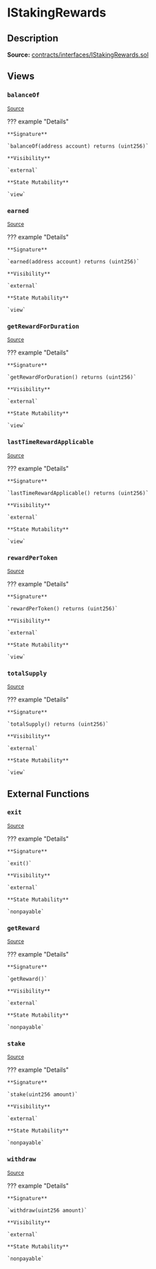 # IStakingRewards

## Description

**Source:** [contracts/interfaces/IStakingRewards.sol](https://github.com/Synthetixio/synthetix/tree/v2.35.2/contracts/interfaces/IStakingRewards.sol)

## Views

### `balanceOf`

<sub>[Source](https://github.com/Synthetixio/synthetix/tree/v2.35.2/contracts/interfaces/IStakingRewards.sol#L17)</sub>

??? example "Details"

    **Signature**

    `balanceOf(address account) returns (uint256)`

    **Visibility**

    `external`

    **State Mutability**

    `view`

### `earned`

<sub>[Source](https://github.com/Synthetixio/synthetix/tree/v2.35.2/contracts/interfaces/IStakingRewards.sol#L11)</sub>

??? example "Details"

    **Signature**

    `earned(address account) returns (uint256)`

    **Visibility**

    `external`

    **State Mutability**

    `view`

### `getRewardForDuration`

<sub>[Source](https://github.com/Synthetixio/synthetix/tree/v2.35.2/contracts/interfaces/IStakingRewards.sol#L13)</sub>

??? example "Details"

    **Signature**

    `getRewardForDuration() returns (uint256)`

    **Visibility**

    `external`

    **State Mutability**

    `view`

### `lastTimeRewardApplicable`

<sub>[Source](https://github.com/Synthetixio/synthetix/tree/v2.35.2/contracts/interfaces/IStakingRewards.sol#L7)</sub>

??? example "Details"

    **Signature**

    `lastTimeRewardApplicable() returns (uint256)`

    **Visibility**

    `external`

    **State Mutability**

    `view`

### `rewardPerToken`

<sub>[Source](https://github.com/Synthetixio/synthetix/tree/v2.35.2/contracts/interfaces/IStakingRewards.sol#L9)</sub>

??? example "Details"

    **Signature**

    `rewardPerToken() returns (uint256)`

    **Visibility**

    `external`

    **State Mutability**

    `view`

### `totalSupply`

<sub>[Source](https://github.com/Synthetixio/synthetix/tree/v2.35.2/contracts/interfaces/IStakingRewards.sol#L15)</sub>

??? example "Details"

    **Signature**

    `totalSupply() returns (uint256)`

    **Visibility**

    `external`

    **State Mutability**

    `view`

## External Functions

### `exit`

<sub>[Source](https://github.com/Synthetixio/synthetix/tree/v2.35.2/contracts/interfaces/IStakingRewards.sol#L27)</sub>

??? example "Details"

    **Signature**

    `exit()`

    **Visibility**

    `external`

    **State Mutability**

    `nonpayable`

### `getReward`

<sub>[Source](https://github.com/Synthetixio/synthetix/tree/v2.35.2/contracts/interfaces/IStakingRewards.sol#L25)</sub>

??? example "Details"

    **Signature**

    `getReward()`

    **Visibility**

    `external`

    **State Mutability**

    `nonpayable`

### `stake`

<sub>[Source](https://github.com/Synthetixio/synthetix/tree/v2.35.2/contracts/interfaces/IStakingRewards.sol#L21)</sub>

??? example "Details"

    **Signature**

    `stake(uint256 amount)`

    **Visibility**

    `external`

    **State Mutability**

    `nonpayable`

### `withdraw`

<sub>[Source](https://github.com/Synthetixio/synthetix/tree/v2.35.2/contracts/interfaces/IStakingRewards.sol#L23)</sub>

??? example "Details"

    **Signature**

    `withdraw(uint256 amount)`

    **Visibility**

    `external`

    **State Mutability**

    `nonpayable`
